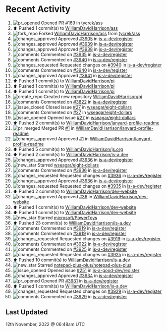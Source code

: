 # Recent Activity

<!--RECENT_ACTIVITY:start-->
1. ![pr_opened](https://cdn.jsdelivr.net/gh/Readme-Workflows/Readme-Icons@main/icons/octicons/PullRequestOpened.svg) Opened PR [#169](https://github.com/tycrek/ass/pull/169) in [tycrek/ass](https://github.com/tycrek/ass)
2. ⬆️ Pushed 1 commit(s) to [WilliamDavidHarrison/ass](https://github.com/WilliamDavidHarrison/ass)
3. ![fork_repo](https://cdn.jsdelivr.net/gh/Readme-Workflows/Readme-Icons@main/icons/octicons/ForkedRepository.svg) Forked [WilliamDavidHarrison/ass](https://github.com/WilliamDavidHarrison/ass) from [tycrek/ass](https://github.com/tycrek/ass)
4. ![changes_approved](https://cdn.jsdelivr.net/gh/Readme-Workflows/Readme-Icons@main/icons/octicons/ApprovedChanges.svg) Approved [#3905](https://github.com/is-a-dev/register/pull/3905#pullrequestreview-1178008843) in [is-a-dev/register](https://github.com/is-a-dev/register)
5. ![changes_approved](https://cdn.jsdelivr.net/gh/Readme-Workflows/Readme-Icons@main/icons/octicons/ApprovedChanges.svg) Approved [#3939](https://github.com/is-a-dev/register/pull/3939#pullrequestreview-1178008597) in [is-a-dev/register](https://github.com/is-a-dev/register)
6. ![changes_approved](https://cdn.jsdelivr.net/gh/Readme-Workflows/Readme-Icons@main/icons/octicons/ApprovedChanges.svg) Approved [#3938](https://github.com/is-a-dev/register/pull/3938#pullrequestreview-1178008471) in [is-a-dev/register](https://github.com/is-a-dev/register)
7. ![comments](https://cdn.jsdelivr.net/gh/Readme-Workflows/Readme-Icons@main/icons/octicons/Comment.svg) Commented on [#3935](https://github.com/is-a-dev/register/pull/3935#issuecomment-1312350779) in [is-a-dev/register](https://github.com/is-a-dev/register)
8. ![comments](https://cdn.jsdelivr.net/gh/Readme-Workflows/Readme-Icons@main/icons/octicons/Comment.svg) Commented on [#3940](https://github.com/is-a-dev/register/pull/3940#discussion_r1020670294) in [is-a-dev/register](https://github.com/is-a-dev/register)
9. ![changes_requested](https://cdn.jsdelivr.net/gh/Readme-Workflows/Readme-Icons@main/icons/octicons/RequestedChanges.svg) Requested changes on [#3940](https://github.com/is-a-dev/register/pull/3940#pullrequestreview-1178008336) in [is-a-dev/register](https://github.com/is-a-dev/register)
10. ![comments](https://cdn.jsdelivr.net/gh/Readme-Workflows/Readme-Icons@main/icons/octicons/Comment.svg) Commented on [#3940](https://github.com/is-a-dev/register/pull/3940#discussion_r1020670279) in [is-a-dev/register](https://github.com/is-a-dev/register)
11. ![changes_approved](https://cdn.jsdelivr.net/gh/Readme-Workflows/Readme-Icons@main/icons/octicons/ApprovedChanges.svg) Approved [#3941](https://github.com/is-a-dev/register/pull/3941#pullrequestreview-1178008276) in [is-a-dev/register](https://github.com/is-a-dev/register)
12. ⬆️ Pushed 1 commit(s) to [WilliamDavidHarrison/pi](https://github.com/WilliamDavidHarrison/pi)
13. ⬆️ Pushed 1 commit(s) to [WilliamDavidHarrison/pi](https://github.com/WilliamDavidHarrison/pi)
14. ⬆️ Pushed 1 commit(s) to [WilliamDavidHarrison/pi](https://github.com/WilliamDavidHarrison/pi)
15. ![create_repo](https://cdn.jsdelivr.net/gh/Readme-Workflows/Readme-Icons@main/icons/octicons/Repository.svg) Created new repository [WilliamDavidHarrison/pi](https://github.com/WilliamDavidHarrison/pi)
16. ![comments](https://cdn.jsdelivr.net/gh/Readme-Workflows/Readme-Icons@main/icons/octicons/Comment.svg) Commented on [#3822](https://github.com/is-a-dev/register/pull/3822#issuecomment-1311516963) in [is-a-dev/register](https://github.com/is-a-dev/register)
17. ![issue_closed](https://cdn.jsdelivr.net/gh/Readme-Workflows/Readme-Icons@main/icons/octicons/IssueClosed.svg) Closed issue [#27](https://github.com/wseagar/eight-dollars/issues/27) in [wseagar/eight-dollars](https://github.com/wseagar/eight-dollars)
18. ![comments](https://cdn.jsdelivr.net/gh/Readme-Workflows/Readme-Icons@main/icons/octicons/Comment.svg) Commented on [#27](https://github.com/wseagar/eight-dollars/issues/27#issuecomment-1311389460) in [wseagar/eight-dollars](https://github.com/wseagar/eight-dollars)
19. ![issue_opened](https://cdn.jsdelivr.net/gh/Readme-Workflows/Readme-Icons@main/icons/octicons/IssueOpened.svg) Opened issue [#27](https://github.com/wseagar/eight-dollars/issues/27) in [wseagar/eight-dollars](https://github.com/wseagar/eight-dollars)
20. ⬆️ Pushed 2 commit(s) to [WilliamDavidHarrison/lanyard-profile-readme](https://github.com/WilliamDavidHarrison/lanyard-profile-readme)
21. ![pr_merged](https://cdn.jsdelivr.net/gh/Readme-Workflows/Readme-Icons@main/icons/octicons/PullRequestMerged.svg) Merged PR [#1](https://github.com/WilliamDavidHarrison/lanyard-profile-readme/pull/1) in [WilliamDavidHarrison/lanyard-profile-readme](https://github.com/WilliamDavidHarrison/lanyard-profile-readme)
22. ![changes_approved](https://cdn.jsdelivr.net/gh/Readme-Workflows/Readme-Icons@main/icons/octicons/ApprovedChanges.svg) Approved [#1](https://github.com/WilliamDavidHarrison/lanyard-profile-readme/pull/1#pullrequestreview-1176777182) in [WilliamDavidHarrison/lanyard-profile-readme](https://github.com/WilliamDavidHarrison/lanyard-profile-readme)
23. ⬆️ Pushed 5 commit(s) to [WilliamDavidHarrison/js.org](https://github.com/WilliamDavidHarrison/js.org)
24. ⬆️ Pushed 2 commit(s) to [WilliamDavidHarrison/is-a.dev](https://github.com/WilliamDavidHarrison/is-a.dev)
25. ![changes_approved](https://cdn.jsdelivr.net/gh/Readme-Workflows/Readme-Icons@main/icons/octicons/ApprovedChanges.svg) Approved [#3936](https://github.com/is-a-dev/register/pull/3936#pullrequestreview-1176775045) in [is-a-dev/register](https://github.com/is-a-dev/register)
26. ![new_star](https://cdn.jsdelivr.net/gh/Readme-Workflows/Readme-Icons@main/icons/octicons/StarredRepositoryYellow.svg) Starred [wseagar/eight-dollars](https://github.com/wseagar/eight-dollars)
27. ![comments](https://cdn.jsdelivr.net/gh/Readme-Workflows/Readme-Icons@main/icons/octicons/Comment.svg) Commented on [#3936](https://github.com/is-a-dev/register/pull/3936#discussion_r1019725804) in [is-a-dev/register](https://github.com/is-a-dev/register)
28. ![changes_requested](https://cdn.jsdelivr.net/gh/Readme-Workflows/Readme-Icons@main/icons/octicons/RequestedChanges.svg) Requested changes on [#3936](https://github.com/is-a-dev/register/pull/3936#pullrequestreview-1176653090) in [is-a-dev/register](https://github.com/is-a-dev/register)
29. ![changes_approved](https://cdn.jsdelivr.net/gh/Readme-Workflows/Readme-Icons@main/icons/octicons/ApprovedChanges.svg) Approved [#3936](https://github.com/is-a-dev/register/pull/3936#pullrequestreview-1176651011) in [is-a-dev/register](https://github.com/is-a-dev/register)
30. ![changes_requested](https://cdn.jsdelivr.net/gh/Readme-Workflows/Readme-Icons@main/icons/octicons/RequestedChanges.svg) Requested changes on [#3935](https://github.com/is-a-dev/register/pull/3935#pullrequestreview-1176650606) in [is-a-dev/register](https://github.com/is-a-dev/register)
31. ⬆️ Pushed 2 commit(s) to [WilliamDavidHarrison/dev-website](https://github.com/WilliamDavidHarrison/dev-website)
32. ![changes_approved](https://cdn.jsdelivr.net/gh/Readme-Workflows/Readme-Icons@main/icons/octicons/ApprovedChanges.svg) Approved [#36](https://github.com/WilliamDavidHarrison/dev-website/pull/36#pullrequestreview-1176643626) in [WilliamDavidHarrison/dev-website](https://github.com/WilliamDavidHarrison/dev-website)
33. ⬆️ Pushed 1 commit(s) to [WilliamDavidHarrison/dev-website](https://github.com/WilliamDavidHarrison/dev-website)
34. ⬆️ Pushed 1 commit(s) to [WilliamDavidHarrison/dev-website](https://github.com/WilliamDavidHarrison/dev-website)
35. ![new_star](https://cdn.jsdelivr.net/gh/Readme-Workflows/Readme-Icons@main/icons/octicons/StarredRepositoryYellow.svg) Starred [microsoft/PowerToys](https://github.com/microsoft/PowerToys)
36. ⬆️ Pushed 23 commit(s) to [WilliamDavidHarrison/is-a.dev](https://github.com/WilliamDavidHarrison/is-a.dev)
37. ![comments](https://cdn.jsdelivr.net/gh/Readme-Workflows/Readme-Icons@main/icons/octicons/Comment.svg) Commented on [#3919](https://github.com/is-a-dev/register/pull/3919#discussion_r1018779335) in [is-a-dev/register](https://github.com/is-a-dev/register)
38. ![comments](https://cdn.jsdelivr.net/gh/Readme-Workflows/Readme-Icons@main/icons/octicons/Comment.svg) Commented on [#3919](https://github.com/is-a-dev/register/pull/3919#discussion_r1018779119) in [is-a-dev/register](https://github.com/is-a-dev/register)
39. ![changes_requested](https://cdn.jsdelivr.net/gh/Readme-Workflows/Readme-Icons@main/icons/octicons/RequestedChanges.svg) Requested changes on [#3919](https://github.com/is-a-dev/register/pull/3919#pullrequestreview-1175256875) in [is-a-dev/register](https://github.com/is-a-dev/register)
40. ![comments](https://cdn.jsdelivr.net/gh/Readme-Workflows/Readme-Icons@main/icons/octicons/Comment.svg) Commented on [#3922](https://github.com/is-a-dev/register/pull/3922#discussion_r1018778028) in [is-a-dev/register](https://github.com/is-a-dev/register)
41. ![comments](https://cdn.jsdelivr.net/gh/Readme-Workflows/Readme-Icons@main/icons/octicons/Comment.svg) Commented on [#3925](https://github.com/is-a-dev/register/pull/3925#discussion_r1018777426) in [is-a-dev/register](https://github.com/is-a-dev/register)
42. ![changes_requested](https://cdn.jsdelivr.net/gh/Readme-Workflows/Readme-Icons@main/icons/octicons/RequestedChanges.svg) Requested changes on [#3925](https://github.com/is-a-dev/register/pull/3925#pullrequestreview-1175254422) in [is-a-dev/register](https://github.com/is-a-dev/register)
43. ⬆️ Pushed 10 commit(s) to [WilliamDavidHarrison/is-a.dev](https://github.com/WilliamDavidHarrison/is-a.dev)
44. ![new_star](https://cdn.jsdelivr.net/gh/Readme-Workflows/Readme-Icons@main/icons/octicons/StarredRepositoryYellow.svg) Starred [notepad-plus-plus/notepad-plus-plus](https://github.com/notepad-plus-plus/notepad-plus-plus)
45. ![issue_opened](https://cdn.jsdelivr.net/gh/Readme-Workflows/Readme-Icons@main/icons/octicons/IssueOpened.svg) Opened issue [#251](https://github.com/is-a-good-dev/register/issues/251) in [is-a-good-dev/register](https://github.com/is-a-good-dev/register)
46. ![changes_approved](https://cdn.jsdelivr.net/gh/Readme-Workflows/Readme-Icons@main/icons/octicons/ApprovedChanges.svg) Approved [#3934](https://github.com/is-a-dev/register/pull/3934#pullrequestreview-1174970201) in [is-a-dev/register](https://github.com/is-a-dev/register)
47. ![pr_opened](https://cdn.jsdelivr.net/gh/Readme-Workflows/Readme-Icons@main/icons/octicons/PullRequestOpened.svg) Opened PR [#3931](https://github.com/is-a-dev/register/pull/3931) in [is-a-dev/register](https://github.com/is-a-dev/register)
48. ⬆️ Pushed 1 commit(s) to [WilliamDavidHarrison/is-a.dev](https://github.com/WilliamDavidHarrison/is-a.dev)
49. ![changes_requested](https://cdn.jsdelivr.net/gh/Readme-Workflows/Readme-Icons@main/icons/octicons/RequestedChanges.svg) Requested changes on [#3929](https://github.com/is-a-dev/register/pull/3929#pullrequestreview-1174865103) in [is-a-dev/register](https://github.com/is-a-dev/register)
50. ![comments](https://cdn.jsdelivr.net/gh/Readme-Workflows/Readme-Icons@main/icons/octicons/Comment.svg) Commented on [#3929](https://github.com/is-a-dev/register/pull/3929#discussion_r1018493570) in [is-a-dev/register](https://github.com/is-a-dev/register)
<!--RECENT_ACTIVITY:end-->

## Last Updated
<!--RECENT_ACTIVITY:last_update-->
12th November, 2022 @ 06:48am UTC
<!--RECENT_ACTIVITY:last_update_end-->
